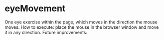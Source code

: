 # eyeMovement
One eye exercise within the page, which moves in the direction the mouse moves.
How to execute: place the mouse in the browser window and move it in any direction.
Future improvements:
